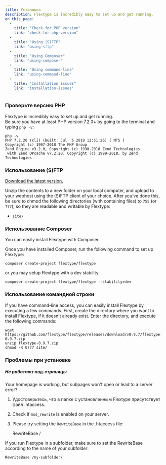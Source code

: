 ```yaml
---
title: Установка
description: Flextype is incredibly easy to set up and get running.
on_this_page:
  - 
    title: "Check for PHP version"
    link: "check-for-php-version"
  - 
    title: "Using (S)FTP"
    link: "using-sftp"
  - 
    title: "Using Composer"
    link: "using-composer"
  - 
    title: "Using command-line"
    link: "using-command-line"
  - 
    title: "Installation issues"
    link: "installation-issues"
---
```


### <a name="check-for-php-version"></a> Проверьте версию PHP

Flextype is incredibly easy to set up and get running.  
Be sure you have at least PHP version 7.2.0+ by going to the terminal and typing `php -v`:

```plaintext
php -v
PHP 7.2.20 (cli) (built: Jul  5 2019 12:51:26) ( NTS )
Copyright (c) 1997-2018 The PHP Group
Zend Engine v3.2.0, Copyright (c) 1998-2018 Zend Technologies
 with Zend OPcache v7.2.20, Copyright (c) 1999-2018, by Zend Technologies
```

### <a name="using-sftp"></a> Использование (S)FTP

[Download the latest version.](http://flextype.org/en/downloads)

Unzip the contents to a new folder on your local computer, and upload to your webhost using the (S)FTP client of your choice. After you’ve done this, be sure to chmod the following directories (with containing files) to `755` (or `777`), so they are readable and writable by Flextype:

* `site/`

### <a name="using-composer"></a> Использование Composer

You can easily install Flextype with Composer.

Once you have installed Composer, run the following command to set up Flextype:

```plaintext
composer create-project flextype/flextype
```

or you may setup Flextype with a dev stability

```plaintext
composer create-project flextype/flextype --stability=dev
```

### <a name="using-command-line"></a> Использование командной строки

If you have command-line access, you can easily install Flextype by executing a few commands. First, create the directory where you want to install Flextype, if it doesn’t already exist. Enter the directory, and execute the following commands:

```plaintext
wget https://github.com/flextype/flextype/releases/download/v0.9.7/flextype-0.9.7.zip
unzip flextype-0.9.7.zip
chmod -R 0777 site/
```

### <a name="installation-issues"></a> Проблемы при установке

##### Не работают под-страницы

Your homepage is working, but subpages won't open or lead to a server error?

1. Удостоверьтесь, что в папке с установленным Flextype присутствует файл .htaccess.
2. Check if `mod_rewrite` is enabled on your server.
3. Please try setting the `RewriteBase` in the .htaccess file:

    RewriteBase /
    

If you run Flextype in a subfolder, make sure to set the RewriteBase according to the name of your subfolder:

    RewriteBase /my-subfolder/